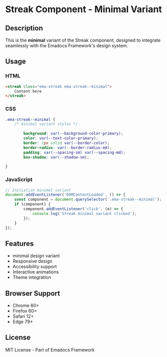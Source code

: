 # Streak Component - Minimal Variant

## Description
This is the **minimal** variant of the Streak component, designed to integrate seamlessly with the Emadocs Framework's design system.

## Usage

### HTML
```html
<streak class="ema-streak ema-streak--minimal">
    Content here
</streak>
```

### CSS
```css
.ema-streak--minimal {
    /* minimal variant styles */
    
        background: var(--background-color-primary);
        color: var(--text-color-primary);
        border: 1px solid var(--border-color);
        border-radius: var(--border-radius-md);
        padding: var(--spacing-sm) var(--spacing-md);
        box-shadow: var(--shadow-sm);
    
}
```

### JavaScript
```javascript
// Initialize minimal variant
document.addEventListener('DOMContentLoaded', () => {
    const component = document.querySelector('.ema-streak--minimal');
    if (component) {
        component.addEventListener('click', (e) => {
            console.log('Streak minimal variant clicked');
        });
    }
});
```

## Features
- minimal design variant
- Responsive design
- Accessibility support
- Interactive animations
- Theme integration

## Browser Support
- Chrome 60+
- Firefox 60+
- Safari 12+
- Edge 79+

## License
MIT License - Part of Emadocs Framework
